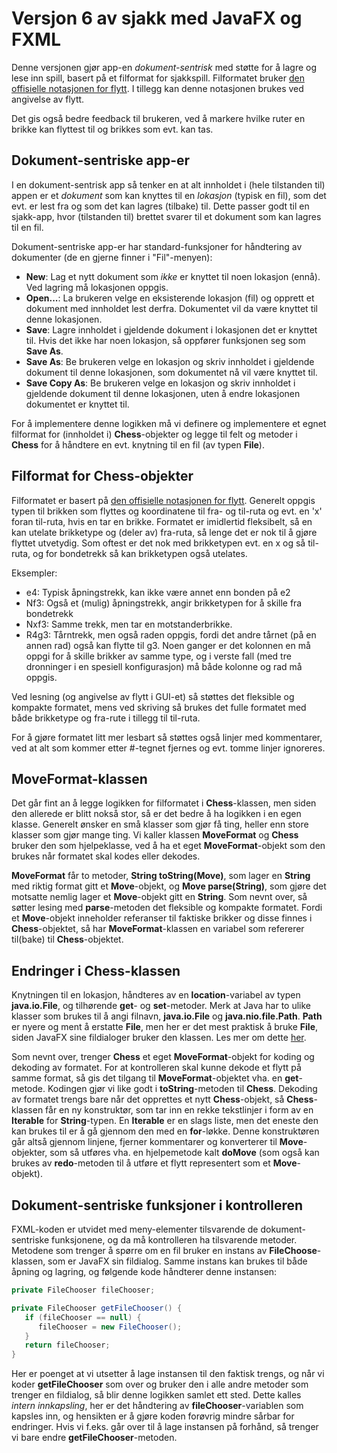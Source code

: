 # Versjon 6 av sjakk med JavaFX og FXML

Denne versjonen gjør app-en *dokument-sentrisk* med støtte for å lagre og lese inn spill, basert på et filformat for sjakkspill. Filformatet bruker [den offisielle notasjonen for flytt](https://en.wikipedia.org/wiki/Algebraic_notation_%28chess%29). I tillegg kan denne notasjonen brukes ved angivelse av flytt.

Det gis også bedre feedback til brukeren, ved å markere hvilke ruter en brikke kan flyttest til og brikkes som evt. kan tas.

## Dokument-sentriske app-er

I en dokument-sentrisk app så tenker en at alt innholdet i (hele tilstanden til) appen er et *dokument* som kan knyttes til en *lokasjon* (typisk en fil), som det evt. er lest fra og som det kan lagres (tilbake) til. Dette passer godt til en sjakk-app, hvor (tilstanden til) brettet svarer til et dokument som kan lagres til en fil.

Dokument-sentriske app-er har standard-funksjoner for håndtering av dokumenter (de en gjerne finner i "Fil"-menyen):
- **New**: Lag et nytt dokument som *ikke* er knyttet til noen lokasjon (ennå). Ved lagring må lokasjonen oppgis.
- **Open...**: La brukeren velge en eksisterende lokasjon (fil) og opprett et dokument med innholdet lest derfra. Dokumentet vil da være knyttet til denne lokasjonen.
- **Save**: Lagre innholdet i gjeldende dokument i lokasjonen det er knyttet til. Hvis det ikke har noen lokasjon, så oppfører funksjonen seg som **Save As**.
- **Save As**: Be brukeren velge en lokasjon og skriv innholdet i gjeldende dokument til denne lokasjonen, som dokumentet nå vil være knyttet til.
- **Save Copy As**: Be brukeren velge en lokasjon og skriv innholdet i gjeldende dokument til denne lokasjonen, uten å endre lokasjonen dokumentet er knyttet til.

For å implementere denne logikken må vi definere og implementere et egnet filformat for (innholdet i) **Chess**-objekter og legge til felt og metoder i **Chess** for å håndtere en evt. knytning til en fil (av typen **File**).

## Filformat for Chess-objekter

Filformatet er basert på [den offisielle notasjonen for flytt](https://en.wikipedia.org/wiki/Algebraic_notation_%28chess%29). Generelt oppgis typen til brikken som flyttes og koordinatene til fra- og til-ruta og evt. en 'x' foran til-ruta, hvis en tar en brikke. Formatet er imidlertid fleksibelt, så en kan utelate brikketype og (deler av) fra-ruta, så lenge det er nok til å gjøre flyttet utvetydig. Som oftest er det nok med brikketypen evt. en x og så til-ruta, og for bondetrekk så kan brikketypen også utelates.

Eksempler:
- e4: Typisk åpningstrekk, kan ikke være annet enn bonden på e2
- Nf3: Også et (mulig) åpningstrekk, angir brikketypen for å skille fra bondetrekk
- Nxf3: Samme trekk, men tar en motstanderbrikke.
- R4g3: Tårntrekk, men også raden oppgis, fordi det andre tårnet (på en annen rad) også kan flytte til g3. Noen ganger er det kolonnen en må oppgi for å skille brikker av samme type, og i verste fall (med tre dronninger i en spesiell konfigurasjon) må både kolonne og rad må oppgis.

Ved lesning (og angivelse av flytt i GUI-et) så støttes det fleksible og kompakte formatet, mens ved skriving så brukes det fulle formatet med både brikketype og fra-rute i tillegg til til-ruta.

For å gjøre formatet litt mer lesbart så støttes også linjer med kommentarer, ved at alt som kommer etter #-tegnet fjernes og evt. tomme linjer ignoreres.

## MoveFormat-klassen

Det går fint an å legge logikken for filformatet i **Chess**-klassen, men siden den allerede er blitt nokså stor, så er det bedre å ha logikken i en egen klasse. Generelt ønsker en små klasser som gjør få ting, heller enn store klasser som gjør mange ting. Vi kaller klassen **MoveFormat** og **Chess** bruker den som hjelpeklasse, ved å ha et eget **MoveFormat**-objekt som den brukes når formatet skal kodes eller dekodes.

**MoveFormat** får to metoder, **String toString(Move)**, som lager en **String** med riktig format gitt et **Move**-objekt, og **Move parse(String)**, som gjøre det motsatte nemlig lager et **Move**-objekt gitt en **String**. Som nevnt over, så søtter lesing med **parse**-metoden det fleksible og kompakte formatet.
Fordi et **Move**-objekt inneholder referanser til faktiske brikker og disse finnes i **Chess**-objektet, så har **MoveFormat**-klassen en variabel som refererer til(bake) til **Chess**-objektet.

## Endringer i Chess-klassen

Knytningen til en lokasjon, håndteres av en **location**-variabel av typen **java.io.File**, og tilhørende **get**- og **set**-metoder. Merk at Java har to ulike klasser som brukes til å angi filnavn, **java.io.File** og **java.nio.file.Path**. **Path** er nyere og ment å erstatte **File**, men her er det mest praktisk å bruke **File**, siden JavaFX sine fildialoger bruker den klassen.
Les mer om dette [her](https://stackoverflow.com/questions/6903335/java-7-path-vs-file).

Som nevnt over, trenger **Chess** et eget **MoveFormat**-objekt for koding og dekoding av formatet. For at kontrolleren skal kunne dekode et flytt på samme format, så gis det tilgang til **MoveFormat**-objektet vha. en **get**-metode.
Kodingen gjør vi like godt i **toString**-metoden til **Chess**.
Dekoding av formatet trengs bare når det opprettes et nytt **Chess**-objekt, så **Chess**-klassen får en ny konstruktør, som tar inn en rekke tekstlinjer i form av en **Iterable** for **String**-typen. En **Iterable** er en slags liste, men det eneste den kan brukes til er å gå gjennom den med en **for**-løkke.
Denne konstruktøren går altså gjennom linjene, fjerner kommentarer og konverterer til **Move**-objekter, som så utføres vha. en hjelpemetode kalt **doMove** (som også kan brukes av **redo**-metoden til å utføre et flytt representert som et **Move**-objekt).

## Dokument-sentriske funksjoner i kontrolleren

FXML-koden er utvidet med meny-elementer tilsvarende de dokument-sentriske funksjonene, og da må kontrolleren ha tilsvarende metoder. Metodene som trenger å spørre om en fil bruker en instans av **FileChoose**-klassen, som er JavaFX sin fildialog. Samme instans kan brukes til både åpning og lagring, og følgende kode håndterer denne instansen:

```java
private FileChooser fileChooser;

private FileChooser getFileChooser() {
   if (fileChooser == null) {
      fileChooser = new FileChooser();
   }
   return fileChooser;
}
```
Her er poenget at vi utsetter å lage instansen til den faktisk trengs, og når vi koder **getFileChooser** som over og bruker den i alle andre metoder som trenger en fildialog, så blir denne logikken samlet ett sted. Dette kalles *intern innkapsling*, her er det håndtering av **fileChooser**-variablen som kapsles inn, og hensikten er å gjøre koden forøvrig mindre sårbar for endringer. Hvis vi f.eks. går over til å lage instansen på forhånd, så trenger vi bare endre **getFileChooser**-metoden.
